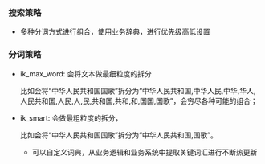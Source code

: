 





### 搜索策略

* 多种分词方式进行组合，使用业务辞典，进行优先级高低设置

### 分词策略

* ik_max_word: 会将文本做最细粒度的拆分

  比如会将“中华人民共和国国歌”拆分为“中华人民共和国,中华人民,中华,华人,人民共和国,人民,人,民,共和国,共和,和,国国,国歌”，会穷尽各种可能的组合；

* ik_smart: 会做最粗粒度的拆分，

  比如会将“中华人民共和国国歌”拆分为“中华人民共和国,国歌”。

  * 可以自定义词典，从业务逻辑和业务系统中提取关键词汇进行不断热更新